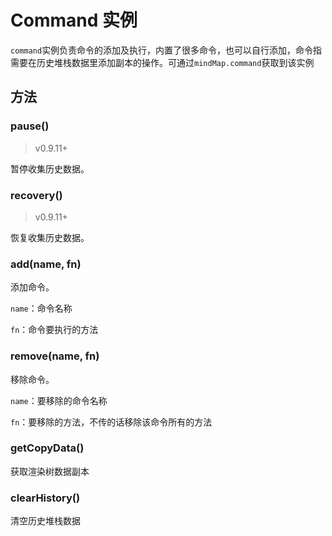 # Command 实例

`command`实例负责命令的添加及执行，内置了很多命令，也可以自行添加，命令指需要在历史堆栈数据里添加副本的操作。可通过`mindMap.command`获取到该实例

## 方法

### pause()

> v0.9.11+

暂停收集历史数据。

### recovery()

> v0.9.11+

恢复收集历史数据。

### add(name, fn)

添加命令。

`name`：命令名称

`fn`：命令要执行的方法

### remove(name, fn)

移除命令。

`name`：要移除的命令名称

`fn`：要移除的方法，不传的话移除该命令所有的方法

### getCopyData()

获取渲染树数据副本

### clearHistory()

清空历史堆栈数据
